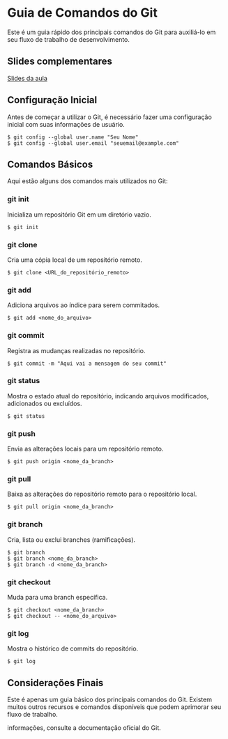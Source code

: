 # Guia de Comandos do Git

Este é um guia rápido dos principais comandos do Git para auxiliá-lo em seu fluxo de trabalho de desenvolvimento.

## Slides complementares 

[Slides da aula](https://github.com/GabrielaValente/reprograma/blob/main/Slides-Introduction-Git-Github.pdf)

## Configuração Inicial

Antes de começar a utilizar o Git, é necessário fazer uma configuração inicial com suas informações de usuário.

```shell
$ git config --global user.name "Seu Nome"
$ git config --global user.email "seuemail@example.com"
```

## Comandos Básicos

Aqui estão alguns dos comandos mais utilizados no Git:

### git init

Inicializa um repositório Git em um diretório vazio.

```shell
$ git init
```

### git clone

Cria uma cópia local de um repositório remoto.

```shell
$ git clone <URL_do_repositório_remoto>
```

### git add

Adiciona arquivos ao índice para serem commitados.

```shell
$ git add <nome_do_arquivo>
```

### git commit

Registra as mudanças realizadas no repositório.

```shell
$ git commit -m "Aqui vai a mensagem do seu commit"
```

### git status

Mostra o estado atual do repositório, indicando arquivos modificados, adicionados ou excluídos.

```shell
$ git status
```

### git push

Envia as alterações locais para um repositório remoto.

```shell
$ git push origin <nome_da_branch>
```

### git pull

Baixa as alterações do repositório remoto para o repositório local.

```shell
$ git pull origin <nome_da_branch>
```

### git branch

Cria, lista ou exclui branches (ramificações).

```shell
$ git branch
$ git branch <nome_da_branch>
$ git branch -d <nome_da_branch>
```

### git checkout

Muda para uma branch específica.

```shell
$ git checkout <nome_da_branch>
$ git checkout -- <nome_do_arquivo>
```
### git log

Mostra o histórico de commits do repositório.

```shell
$ git log
```

## Considerações Finais

Este é apenas um guia básico dos principais comandos do Git. Existem muitos outros recursos e comandos disponíveis que podem aprimorar seu fluxo de trabalho.

 informações, consulte a documentação oficial do Git.

